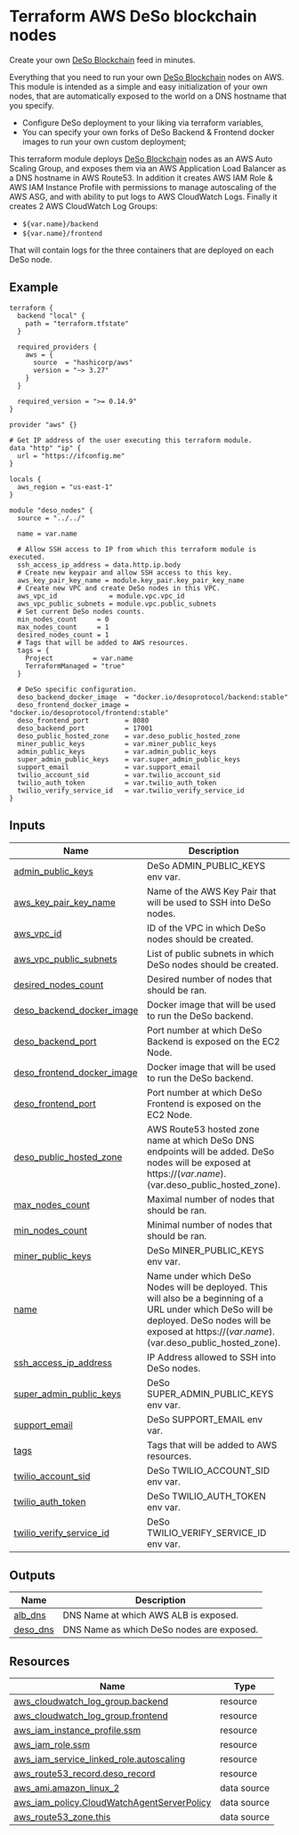 # Terraform AWS DeSo blockchain nodes

Create your own [DeSo Blockchain](https://www.deso.org/) feed in minutes.

Everything that you need to run your own [DeSo Blockchain](https://www.deso.org/) nodes on AWS. This module is intended as a simple and easy initialization of your own nodes, that are automatically exposed to the world on a DNS hostname that you specify.

- Configure DeSo deployment to your liking via terraform variables,
- You can specify your own forks of DeSo Backend & Frontend docker images to run your own custom deployment;

This terraform module deploys [DeSo Blockchain](https://www.deso.org/) nodes as an AWS Auto Scaling Group, and exposes them via an AWS Application Load Balancer as a DNS hostname in AWS Route53. In addition it creates AWS IAM Role & AWS IAM Instance Profile with permissions to manage autoscaling of the AWS ASG, and with ability to put logs to AWS CloudWatch Logs. Finally it creates 2 AWS CloudWatch Log Groups:

- `${var.name}/backend`
- `${var.name}/frontend`

That will contain logs for the three containers that are deployed on each DeSo node.

<!-- BEGIN_TF_DOCS -->
## Example

```hcl
terraform {
  backend "local" {
    path = "terraform.tfstate"
  }

  required_providers {
    aws = {
      source  = "hashicorp/aws"
      version = "~> 3.27"
    }
  }

  required_version = ">= 0.14.9"
}

provider "aws" {}

# Get IP address of the user executing this terraform module.
data "http" "ip" {
  url = "https://ifconfig.me"
}

locals {
  aws_region = "us-east-1"
}

module "deso_nodes" {
  source = "../../"

  name = var.name

  # Allow SSH access to IP from which this terraform module is executed.
  ssh_access_ip_address = data.http.ip.body
  # Create new keypair and allow SSH access to this key.
  aws_key_pair_key_name = module.key_pair.key_pair_key_name
  # Create new VPC and create DeSo nodes in this VPC.
  aws_vpc_id             = module.vpc.vpc_id
  aws_vpc_public_subnets = module.vpc.public_subnets
  # Set current DeSo nodes counts.
  min_nodes_count     = 0
  max_nodes_count     = 1
  desired_nodes_count = 1
  # Tags that will be added to AWS resources.
  tags = {
    Project          = var.name
    TerraformManaged = "true"
  }

  # DeSo specific configuration.
  deso_backend_docker_image  = "docker.io/desoprotocol/backend:stable"
  deso_frontend_docker_image = "docker.io/desoprotocol/frontend:stable"
  deso_frontend_port         = 8080
  deso_backend_port          = 17001
  deso_public_hosted_zone    = var.deso_public_hosted_zone
  miner_public_keys          = var.miner_public_keys
  admin_public_keys          = var.admin_public_keys
  super_admin_public_keys    = var.super_admin_public_keys
  support_email              = var.support_email
  twilio_account_sid         = var.twilio_account_sid
  twilio_auth_token          = var.twilio_auth_token
  twilio_verify_service_id   = var.twilio_verify_service_id
}
```

## Inputs

| Name | Description | Type | Default | Required |
|------|-------------|------|---------|:--------:|
| <a name="input_admin_public_keys"></a> [admin\_public\_keys](#input\_admin\_public\_keys) | DeSo ADMIN\_PUBLIC\_KEYS env var. | `string` | `""` | no |
| <a name="input_aws_key_pair_key_name"></a> [aws\_key\_pair\_key\_name](#input\_aws\_key\_pair\_key\_name) | Name of the AWS Key Pair that will be used to SSH into DeSo nodes. | `string` | n/a | yes |
| <a name="input_aws_vpc_id"></a> [aws\_vpc\_id](#input\_aws\_vpc\_id) | ID of the VPC in which DeSo nodes should be created. | `string` | n/a | yes |
| <a name="input_aws_vpc_public_subnets"></a> [aws\_vpc\_public\_subnets](#input\_aws\_vpc\_public\_subnets) | List of public subnets in which DeSo nodes should be created. | `list(string)` | n/a | yes |
| <a name="input_desired_nodes_count"></a> [desired\_nodes\_count](#input\_desired\_nodes\_count) | Desired number of nodes that should be ran. | `number` | `1` | no |
| <a name="input_deso_backend_docker_image"></a> [deso\_backend\_docker\_image](#input\_deso\_backend\_docker\_image) | Docker image that will be used to run the DeSo backend. | `string` | `"docker.io/desoprotocol/backend:stable"` | no |
| <a name="input_deso_backend_port"></a> [deso\_backend\_port](#input\_deso\_backend\_port) | Port number at which DeSo Backend is exposed on the EC2 Node. | `number` | `17001` | no |
| <a name="input_deso_frontend_docker_image"></a> [deso\_frontend\_docker\_image](#input\_deso\_frontend\_docker\_image) | Docker image that will be used to run the DeSo backend. | `string` | `"docker.io/desoprotocol/frontend:stable"` | no |
| <a name="input_deso_frontend_port"></a> [deso\_frontend\_port](#input\_deso\_frontend\_port) | Port number at which DeSo Frontend is exposed on the EC2 Node. | `number` | `8080` | no |
| <a name="input_deso_public_hosted_zone"></a> [deso\_public\_hosted\_zone](#input\_deso\_public\_hosted\_zone) | AWS Route53 hosted zone name at which DeSo DNS endpoints will be added. DeSo nodes will be exposed at https://$(var.name).$(var.deso_public_hosted_zone). | `string` | n/a | yes |
| <a name="input_max_nodes_count"></a> [max\_nodes\_count](#input\_max\_nodes\_count) | Maximal number of nodes that should be ran. | `number` | `1` | no |
| <a name="input_min_nodes_count"></a> [min\_nodes\_count](#input\_min\_nodes\_count) | Minimal number of nodes that should be ran. | `number` | `0` | no |
| <a name="input_miner_public_keys"></a> [miner\_public\_keys](#input\_miner\_public\_keys) | DeSo MINER\_PUBLIC\_KEYS env var. | `string` | `""` | no |
| <a name="input_name"></a> [name](#input\_name) | Name under which DeSo Nodes will be deployed. This will also be a beginning of a URL under which DeSo will be deployed. DeSo nodes will be exposed at https://$(var.name).$(var.deso_public_hosted_zone). | `string` | `"deso-nodes"` | no |
| <a name="input_ssh_access_ip_address"></a> [ssh\_access\_ip\_address](#input\_ssh\_access\_ip\_address) | IP Address allowed to SSH into DeSo nodes. | `string` | n/a | yes |
| <a name="input_super_admin_public_keys"></a> [super\_admin\_public\_keys](#input\_super\_admin\_public\_keys) | DeSo SUPER\_ADMIN\_PUBLIC\_KEYS env var. | `string` | `""` | no |
| <a name="input_support_email"></a> [support\_email](#input\_support\_email) | DeSo SUPPORT\_EMAIL env var. | `string` | n/a | yes |
| <a name="input_tags"></a> [tags](#input\_tags) | Tags that will be added to AWS resources. | `map(string)` | `{}` | no |
| <a name="input_twilio_account_sid"></a> [twilio\_account\_sid](#input\_twilio\_account\_sid) | DeSo TWILIO\_ACCOUNT\_SID env var. | `string` | `""` | no |
| <a name="input_twilio_auth_token"></a> [twilio\_auth\_token](#input\_twilio\_auth\_token) | DeSo TWILIO\_AUTH\_TOKEN env var. | `string` | `""` | no |
| <a name="input_twilio_verify_service_id"></a> [twilio\_verify\_service\_id](#input\_twilio\_verify\_service\_id) | DeSo TWILIO\_VERIFY\_SERVICE\_ID env var. | `string` | `""` | no |

## Outputs

| Name | Description |
|------|-------------|
| <a name="output_alb_dns"></a> [alb\_dns](#output\_alb\_dns) | DNS Name at which AWS ALB is exposed. |
| <a name="output_deso_dns"></a> [deso\_dns](#output\_deso\_dns) | DNS Name as which DeSo nodes are exposed. |

## Resources

| Name | Type |
|------|------|
| [aws_cloudwatch_log_group.backend](https://registry.terraform.io/providers/hashicorp/aws/latest/docs/resources/cloudwatch_log_group) | resource |
| [aws_cloudwatch_log_group.frontend](https://registry.terraform.io/providers/hashicorp/aws/latest/docs/resources/cloudwatch_log_group) | resource |
| [aws_iam_instance_profile.ssm](https://registry.terraform.io/providers/hashicorp/aws/latest/docs/resources/iam_instance_profile) | resource |
| [aws_iam_role.ssm](https://registry.terraform.io/providers/hashicorp/aws/latest/docs/resources/iam_role) | resource |
| [aws_iam_service_linked_role.autoscaling](https://registry.terraform.io/providers/hashicorp/aws/latest/docs/resources/iam_service_linked_role) | resource |
| [aws_route53_record.deso_record](https://registry.terraform.io/providers/hashicorp/aws/latest/docs/resources/route53_record) | resource |
| [aws_ami.amazon_linux_2](https://registry.terraform.io/providers/hashicorp/aws/latest/docs/data-sources/ami) | data source |
| [aws_iam_policy.CloudWatchAgentServerPolicy](https://registry.terraform.io/providers/hashicorp/aws/latest/docs/data-sources/iam_policy) | data source |
| [aws_route53_zone.this](https://registry.terraform.io/providers/hashicorp/aws/latest/docs/data-sources/route53_zone) | data source |
<!-- END_TF_DOCS -->
